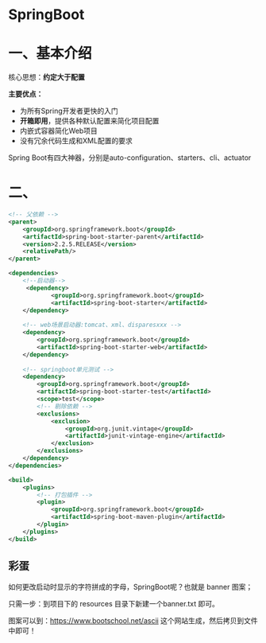 # SpringBoot

# 一、基本介绍

核心思想：**约定大于配置**



**主要优点：**

- 为所有Spring开发者更快的入门
- **开箱即用**，提供各种默认配置来简化项目配置
- 内嵌式容器简化Web项目
- 没有冗余代码生成和XML配置的要求



Spring Boot有四大神器，分别是auto-configuration、starters、cli、actuator



# 二、

```xml
<!-- 父依赖 -->
<parent>
    <groupId>org.springframework.boot</groupId>
    <artifactId>spring-boot-starter-parent</artifactId>
    <version>2.2.5.RELEASE</version>
    <relativePath/>
</parent>

<dependencies>
    <!--启动器-->
     <dependency>
            <groupId>org.springframework.boot</groupId>
            <artifactId>spring-boot-starter</artifactId>
    </dependency>
    
    <!-- web场景启动器:tomcat、xml、disparesxxx -->
    <dependency>
        <groupId>org.springframework.boot</groupId>
        <artifactId>spring-boot-starter-web</artifactId>
    </dependency>
    
    <!-- springboot单元测试 -->
    <dependency>
        <groupId>org.springframework.boot</groupId>
        <artifactId>spring-boot-starter-test</artifactId>
        <scope>test</scope>
        <!-- 剔除依赖 -->
        <exclusions>
            <exclusion>
                <groupId>org.junit.vintage</groupId>
                <artifactId>junit-vintage-engine</artifactId>
            </exclusion>
        </exclusions>
    </dependency>
</dependencies>

<build>
    <plugins>
        <!-- 打包插件 -->
        <plugin>
            <groupId>org.springframework.boot</groupId>
            <artifactId>spring-boot-maven-plugin</artifactId>
        </plugin>
    </plugins>
</build>
```







## **彩蛋**

如何更改启动时显示的字符拼成的字母，SpringBoot呢？也就是 banner 图案；

只需一步：到项目下的 resources 目录下新建一个banner.txt 即可。

图案可以到：https://www.bootschool.net/ascii 这个网站生成，然后拷贝到文件中即可！